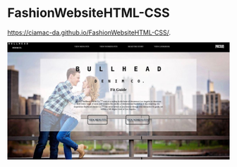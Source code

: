 # FashionWebsiteHTML-CSS
https://ciamac-da.github.io/FashionWebsiteHTML-CSS/.

![](readmeImage/1.jpg)
